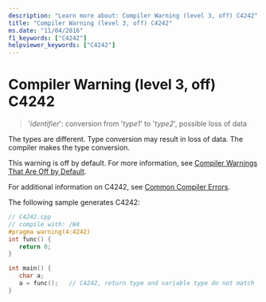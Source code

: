 ```yaml
---
description: "Learn more about: Compiler Warning (level 3, off) C4242"
title: "Compiler Warning (level 3, off) C4242"
ms.date: "11/04/2016"
f1_keywords: ["C4242"]
helpviewer_keywords: ["C4242"]
---
```

# Compiler Warning (level 3, off) C4242

> '*identifier*': conversion from '*type1*' to '*type2*', possible loss of data

The types are different. Type conversion may result in loss of data. The compiler makes the type conversion.

This warning is off by default. For more information, see [Compiler Warnings That Are Off by Default](../../preprocessor/compiler-warnings-that-are-off-by-default.md).

For additional information on C4242, see [Common Compiler Errors](/windows/win32/WinProg64/common-compiler-errors).

The following sample generates C4242:

```cpp
// C4242.cpp
// compile with: /W4
#pragma warning(4:4242)
int func() {
   return 0;
}

int main() {
   char a;
   a = func();   // C4242, return type and variable type do not match
}
```
